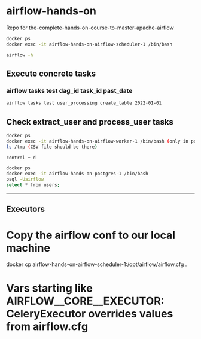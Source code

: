 # airflow-hands-on
Repo for the-complete-hands-on-course-to-master-apache-airflow

```sh
docker ps
docker exec -it airflow-hands-on-airflow-scheduler-1 /bin/bash

airflow -h
```

## Execute concrete tasks
### airflow tasks test dag_id task_id past_date
```sh
airflow tasks test user_processing create_table 2022-01-01
```

## Check extract_user and process_user tasks
```sh
docker ps
docker exec -it airflow-hands-on-airflow-worker-1 /bin/bash (only in powershell, not in git bash)
ls /tmp (CSV file should be there)

control + d

docker ps
docker exec -it airflow-hands-on-postgres-1 /bin/bash
psql -Uairflow
select * from users; 
```

---------

## Executors

# Copy the airflow conf to our local machine
docker cp airflow-hands-on-airflow-scheduler-1:/opt/airflow/airflow.cfg .

# Vars starting like AIRFLOW__CORE__EXECUTOR: CeleryExecutor overrides values from airflow.cfg



